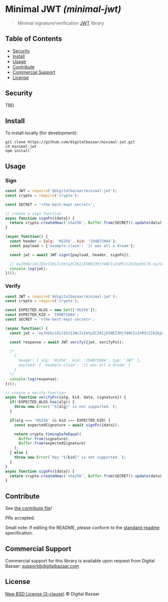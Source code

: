# Minimal JWT _(minimal-jwt)_

> Minimal signature/verification [JWT](https://tools.ietf.org/html/rfc7519) library

## Table of Contents

- [Security](#security)
- [Install](#install)
- [Usage](#usage)
- [Contribute](#contribute)
- [Commercial Support](#commercial-support)
- [License](#license)

## Security

TBD

## Install

To install locally (for development):

```
git clone https://github.com/digitalbazaar/minimal-jwt.git
cd minimal-jwt
npm install
```

## Usage

### Sign

```js
const JWT = require('@digitalbazaar/minimal-jwt');
const crypto = require('crypto');

const SECRET = '<the-best-kept-secret>';

// create a sign function
async function signFn({data}) {
  return crypto.createHmac('sha256', Buffer.from(SECRET)).update(data).digest();
}

(async function() {
  const header = {alg: 'HS256', kid: '194B72684'};
  const payload = {'example-claim': 'it was all a dream'};

  const jwt = await JWT.sign({payload, header, signFn});

  // eyJhbGciOiJIUzI1NiIsImtpZCI6IjE5NEI3MjY4NCIsInR5cCI6IkpXVCJ9.eyJleGFtcGxlLWNsYWltIjoiaXQgd2FzIGFsbCBhIGRyZWFtIn0.rVh61q6ZJCeS4vj-d8OmFFWnAbt4vcWcoMqHtGlSQ18
  console.log(jwt);
})();

```

### Verify


```js
const JWT = require('@digitalbazaar/minimal-jwt');
const crypto = require('crypto');

const EXPECTED_ALGS = new Set(['HS256']);
const EXPECTED_KID = '194B72684';
const SECRET = '<the-best-kept-secret>';

(async function() {
  const jwt = 'eyJhbGciOiJIUzI1NiIsImtpZCI6IjE5NEI3MjY4NCIsInR5cCI6IkpXVCJ9.eyJleGFtcGxlLWNsYWltIjoiaXQgd2FzIGFsbCBhIGRyZWFtIn0.rVh61q6ZJCeS4vj-d8OmFFWnAbt4vcWcoMqHtGlSQ18';

  const response = await JWT.verify({jwt, verifyFn});

  /*
    {
      header: { alg: 'HS256', kid: '194B72684', typ: 'JWT' },
      payload: { 'example-claim': 'it was all a dream' }
    }
  */
  console.log(response);
})();

// create a verify function
async function verifyFn({alg, kid, data, signature}) {
  if(!EXPECTED_ALGS.has(alg)) {
    throw new Error(`"${alg}" is not supported.`);
  }

  if(alg === 'HS256' && kid === EXPECTED_KID) {
    const expectedSignature = await signFn({data});

    return crypto.timingSafeEqual(
      Buffer.from(signature),
      Buffer.from(expectedSignature)
    );
  } else {
    throw new Error(`Key "${kid}" is not supported.`);
  }
}
async function signFn({data}) {
  return crypto.createHmac('sha256', Buffer.from(SECRET)).update(data).digest();
}
```

## Contribute

See [the contribute file](https://github.com/digitalbazaar/bedrock/blob/master/CONTRIBUTING.md)!

PRs accepted.

Small note: If editing the README, please conform to the
[standard-readme](https://github.com/RichardLitt/standard-readme) specification.

## Commercial Support

Commercial support for this library is available upon request from
Digital Bazaar: support@digitalbazaar.com

## License

[New BSD License (3-clause)](LICENSE) © Digital Bazaar
